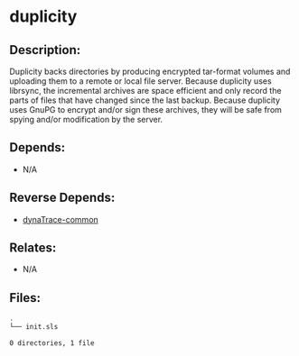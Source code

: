 # duplicity

## Description:

Duplicity backs directories by producing encrypted tar-format volumes and uploading them to a remote or local file server. Because duplicity uses librsync, the incremental archives are space efficient and only record the parts of files that have changed since the last backup. Because duplicity uses GnuPG to encrypt and/or sign these archives, they will be safe from spying and/or modification by the server.

## Depends:

  -  N/A

## Reverse Depends:

  -  [dynaTrace-common](/salt/dynaTrace-common)

## Relates:

  -  N/A

## Files:

```bash
.
└── init.sls

0 directories, 1 file
```
